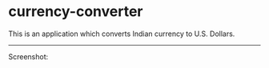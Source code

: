 # currency-converter
This is an application which converts Indian currency to U.S. Dollars.
******************************************************************************************************************************************
Screenshot:

